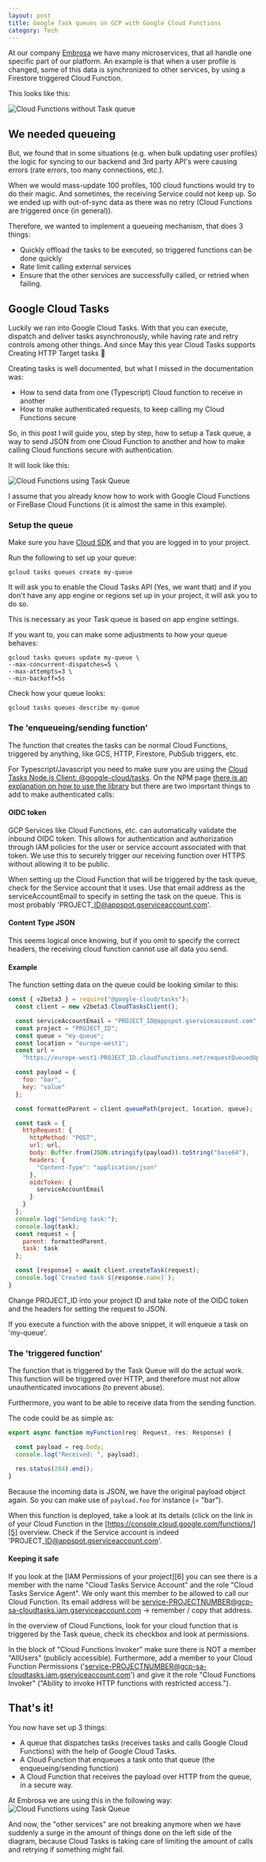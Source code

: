```yaml
---
layout: post
title: Google Task queues on GCP with Google Cloud Functions
category: Tech
---
```


At our company [Embrosa](https://www.embrosa.com) we have many microservices, that all handle one specific part of our platform. An example is that when a user profile is changed, some of this data is synchronized to other services, by using a Firestore triggered Cloud Function.

This looks like this:

![Cloud Functions without Task queue](/img/cfs-no-queue.png)

## We needed queueing
But, we found that in some situations (e.g. when bulk updating user profiles) the logic for syncing to our backend and 3rd party API's were causing errors (rate errors, too many connections, etc.).

When we would mass-update 100 profiles, 100 cloud functions would try to do their magic. And sometimes, the receiving
Service could not keep up. So we ended up with out-of-sync data as there was no retry (Cloud Functions are triggered once (in general)).

Therefore, we wanted to implement a queueing mechanism, that does 3 things:
* Quickly offload the tasks to be executed, so triggered functions can be done quickly
* Rate limit calling external services
* Ensure that the other services are successfully called, or retried when failing.

## Google Cloud Tasks
Luckily we ran into Google Cloud Tasks. With that you can execute, dispatch and deliver tasks asynchronously, while having rate and retry controls among other things. And since May this year Cloud Tasks supports Creating HTTP Target tasks 🎉

Creating tasks is well documented, but what I missed in the documentation was:
* How to send data from one (Typescript) Cloud function to receive in another
* How to make authenticated requests, to keep calling my Cloud Functions secure

So, in this post I will guide you, step by step, how to setup a Task queue, a way to send JSON from one Cloud Function to another and how to make calling Cloud functions secure with authentication.

It will look like this:

![Cloud Functions using Task Queue](/img/cfs-with-cloud-tasks.png)

I assume that you already know how to work with Google Cloud Functions or FireBase Cloud Functions (it is almost the same in this example).

### Setup the queue
Make sure you have [Cloud SDK][1] and that you are logged in to your project.

Run the following to set up your queue:
```
gcloud tasks queues create my-queue
```

It will ask you to enable the Cloud Tasks API (Yes, we want that) and if you don't have any app engine or regions set up in your project, it will ask you to do so.

This is necessary as your Task queue is based on app engine settings.

If you want to, you can make some adjustments to how your queue behaves:

```
gcloud tasks queues update my-queue \
--max-concurrent-dispatches=5 \
--max-attempts=3 \
--min-backoff=5s
```

Check how your queue looks:
```
gcloud tasks queues describe my-queue
```

### The 'enqueueing/sending function'
The function that creates the tasks can be normal Cloud Functions, triggered by anything, like GCS, HTTP, Firestore, PubSub triggers, etc.

For Typescript/Javascript you need to make sure you are using the [Cloud Tasks Node.js Client: @google-cloud/tasks][2]. On the NPM page [there is an explanation on how to use the library][3] but there are two important things to add to make authenticated calls:

#### OIDC token
GCP Services like Cloud Functions, etc. can automatically validate the inbound OIDC token. This allows for authentication and authorization through IAM policies for the user or service account associated with that token. We use this to securely trigger our receiving function over HTTPS without allowing it to be public.

When setting up the Cloud Function that will be triggered by the task queue, check for the Service account that it uses. Use that email address as the serviceAccountEmail to specify in setting the task on the queue. This is most probably 'PROJECT\_ID@appspot.gserviceaccount.com'.

#### Content Type JSON
This seems logical once knowing, but if you omit to specify the correct headers, the receiving cloud function cannot use all data you send.

#### Example
The function setting data on the queue could be looking similar to this:

```javascript
const { v2beta3 } = require("@google-cloud/tasks");
  const client = new v2beta3.CloudTasksClient();

  const serviceAccountEmail = "PROJECT_ID@appspot.gserviceaccount.com";
  const project = "PROJECT_ID";
  const queue = "my-queue";
  const location = "europe-west1";
  const url =
    "https://europe-west1-PROJECT_ID.cloudfunctions.net/requestQueuedUpdateBackend";

  const payload = {
    foo: "bar",
    key: "value"
  };

  const formattedParent = client.queuePath(project, location, queue);

  const task = {
    httpRequest: {
      httpMethod: "POST",
      url: url,
      body: Buffer.from(JSON.stringify(payload)).toString("base64"),
      headers: {
        "Content-Type": "application/json"
      },
      oidcToken: {
        serviceAccountEmail
      }
    }
  };
  console.log("Sending task:");
  console.log(task);
  const request = {
    parent: formattedParent,
    task: task
  };

  const [response] = await client.createTask(request);
  console.log(`Created task ${response.name}`);
}
```

Change PROJECT\_ID into your project ID and take note of the OIDC token and the headers for setting the request to JSON. 

If you execute a function with the above snippet, it will enqueue a task on 'my-queue'.

### The 'triggered function'
The function that is triggered by the Task Queue will do the actual work. This function will be triggered over HTTP, and therefore must not allow unauthenticated invocations (to prevent abuse).

Furthermore, you want to be able to receive data from the sending function.

The code could be as simple as:

```javascript
export async function myFunction(req: Request, res: Response) {

  const payload = req.body;
  console.log("Received: ", payload);

  res.status(204).end();
}
```

Because the incoming data is JSON, we have the original payload object again. So you can make use of `payload.foo` for instance (= "bar").

When this function is deployed, take a look at its details (click on the link in of your Cloud Function in the [https://console.cloud.google.com/functions/][5] overview. Check if the Service account is indeed 'PROJECT\_ID@appspot.gserviceaccount.com'.

#### Keeping it safe
If you look at the [IAM Permissions of your project][6] you can see there is a member with the name "Cloud Tasks Service Account" and the role "Cloud Tasks Service Agent". We only want this member to be allowed to call our Cloud Function. Its email address will be service-PROJECTNUMBER@gcp-sa-cloudtasks.iam.gserviceaccount.com	→ remember / copy that address.

In the overview of Cloud Functions, look for your cloud function that is triggered by the Task queue, check its checkbox and look at permissions.

In the block of "Cloud Functions Invoker" make sure there is NOT a member "AllUsers" (publicly accessible). Furthermore, add a member to your Cloud Function Permissions ('service-PROJECTNUMBER@gcp-sa-cloudtasks.iam.gserviceaccount.com') and give it the role "Cloud Functions Invoker" ("Ability to invoke HTTP functions with restricted access.").

## That's it!
You now have set up 3 things:
* A queue that dispatches tasks (receives tasks and calls Google Cloud Functions) with the help of Google Cloud Tasks.
* A Cloud Function that enqueues a task onto that queue (the enqueueing/sending function)
* A Cloud Function that receives the payload over HTTP from the queue, in a secure way.

At Embrosa we are using this in the following way:
![Cloud Functions using Task Queue](/img/cfs-with-cloud-tasks-full-solution.png)

And now, the "other services" are not breaking anymore when we have suddenly a surge in the amount of things done on the left side of the diagram, because Cloud Tasks is taking care of limiting the amount of calls and retrying if something might fail.

[1]:	https://cloud.google.com/sdk/docs/initializing
[2]:	https://www.npmjs.com/package/@google-cloud/tasks
[3]:	https://www.npmjs.com/package/@google-cloud/tasks#using-the-client-library
[4]:	https://console.cloud.google.com/functions/
[5]:	https://console.cloud.google.com/iam-admin/iam


